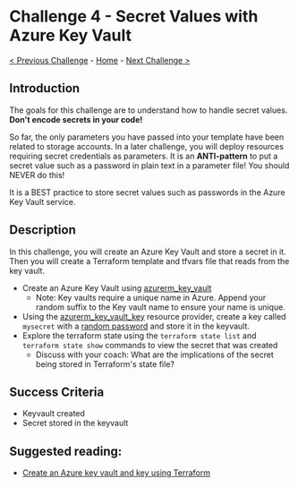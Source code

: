 # Challenge 4 - Secret Values with Azure Key Vault

[< Previous Challenge](./Challenge-03.md) - [Home](../README.md) - [Next Challenge >](./Challenge-05.md)

## Introduction

The goals for this challenge are to understand how to handle secret values. **Don't encode secrets in your code!**

So far, the only parameters you have passed into your template have been related to storage accounts. In a later challenge, you will deploy resources requiring secret credentials as parameters. It is an **ANTI-pattern** to put a secret value such as a password in plain text in a parameter file! You should NEVER do this!

It is a BEST practice to store secret values such as passwords in the Azure Key Vault service.

## Description

In this challenge, you will create an Azure Key Vault and store a secret in it.  Then you will create a Terraform template and tfvars file that reads from the key vault.

+ Create an Azure Key Vault using [azurerm_key_vault](https://registry.terraform.io/providers/hashicorp/azurerm/latest/docs/resources/key_vault)
  + Note:  Key vaults require a unique name in Azure.  Append your random suffix to the Key vault name to ensure your name is unique. 
+ Using the [azurerm_key_vault_key](https://registry.terraform.io/providers/hashicorp/azurerm/latest/docs/resources/key_vault_key) resource provider, create a key called `mysecret` with a [random password](https://registry.terraform.io/providers/hashicorp/random/latest/docs/resources/password) and store it in the keyvault.
+ Explore the terraform state using the `terraform state list` and `terraform state show` commands to view the secret that was created
  + Discuss with your coach: What are the implications of the secret being stored in Terraform's state file?

## Success Criteria

* Keyvault created
* Secret stored in the keyvault


## Suggested reading:  
  + [Create an Azure key vault and key using Terraform](https://learn.microsoft.com/en-us/azure/key-vault/keys/quick-create-terraform?tabs=azure-cli)


